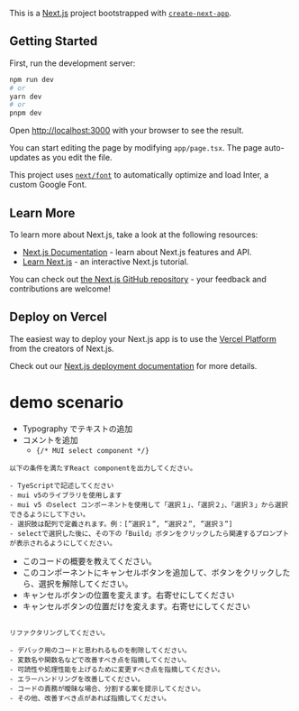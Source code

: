 This is a [Next.js](https://nextjs.org/) project bootstrapped with [`create-next-app`](https://github.com/vercel/next.js/tree/canary/packages/create-next-app).

## Getting Started

First, run the development server:

```bash
npm run dev
# or
yarn dev
# or
pnpm dev
```

Open [http://localhost:3000](http://localhost:3000) with your browser to see the result.

You can start editing the page by modifying `app/page.tsx`. The page auto-updates as you edit the file.

This project uses [`next/font`](https://nextjs.org/docs/basic-features/font-optimization) to automatically optimize and load Inter, a custom Google Font.

## Learn More

To learn more about Next.js, take a look at the following resources:

- [Next.js Documentation](https://nextjs.org/docs) - learn about Next.js features and API.
- [Learn Next.js](https://nextjs.org/learn) - an interactive Next.js tutorial.

You can check out [the Next.js GitHub repository](https://github.com/vercel/next.js/) - your feedback and contributions are welcome!

## Deploy on Vercel

The easiest way to deploy your Next.js app is to use the [Vercel Platform](https://vercel.com/new?utm_medium=default-template&filter=next.js&utm_source=create-next-app&utm_campaign=create-next-app-readme) from the creators of Next.js.

Check out our [Next.js deployment documentation](https://nextjs.org/docs/deployment) for more details.

# demo scenario

- Typography でテキストの追加
- コメントを追加
  - `{/* MUI select component */}`

```
以下の条件を満たすReact componentを出力してください。

- TyeScriptで記述してください
- mui v5のライブラリを使用します
- mui v5 のselect コンポーネントを使用して「選択１」、「選択２」、「選択３」から選択できるようにして下さい。
- 選択肢は配列で定義されます。例：[”選択１”, ”選択２”, ”選択３”]
- selectで選択した後に、その下の「Build」ボタンをクリックしたら関連するプロンプトが表示されるようにしてください。
```

- このコードの概要を教えてください。
- このコンポーネントにキャンセルボタンを追加して、ボタンをクリックしたら、選択を解除してください。
- キャンセルボタンの位置を変えます。右寄せにしてください
- キャンセルボタンの位置だけを変えます。右寄せにしてください

```

リファクタリングしてください。

- デバック用のコードと思われるものを削除してください。
- 変数名や関数名などで改善すべき点を指摘してください。
- 可読性や処理性能を上げるために変更すべき点を指摘してください。
- エラーハンドリングを改善してください。
- コードの責務が曖昧な場合、分割する案を提示してください。
- その他、改善すべき点があれば指摘してください。
```
